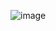 ![image](https://github.com/IlimanEge/UFO-Shooting-Game/assets/75437105/86db0876-05e7-49e5-907f-61906ea8c6d4)
